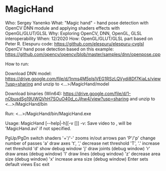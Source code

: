 # MagicHand
Who:  Sergey Yanenko
What: "Magic hand" - hand pose detection with OpenCV DNN module and applying shaders effects with OpenGL/GLUT/GLSL
Why:  Exploring OpenCV, DNN, OpenGL, GLSL interoperability
When: 12/2020
How: OpenGL/GLUT/GLSL part based on Peter R. Elespuru code: https://github.com/elespuru/elespuru-cvglsl
     OpenCV hand pose detection based on this example:      https://github.com/opencv/opencv/blob/master/samples/dnn/openpose.cpp

How to run:

Download DNN model: https://drive.google.com/file/d/1nms4M5plslVEG1RSzLQVydi8Df7KiaLs/view?usp=sharing
and unzip to <...>/MagicHand/model

Download binaries (Win64): https://drive.google.com/file/d/1-nObusdSg19UWQVhH7SOuO40d_cJjhw4/view?usp=sharing
and unzip to <...>/MagicHand/bin

Run: <...>/MagicHand/bin/MagicHand.exe

Usage: MagicHand [--help|-h][-v [<file>]]
-v: Save video to <file>, <file> will be 'MagicHand.avi' if not specified.

PgUp/PgDn switch shaders
'+'/'-' zooms in/out
arrows pan
'P'/'p' change number of passes
'a' draw axes
't', ',' decrease net threshold 
'T', '.' increase net threshold
'd' show debug window
'j' draw joints (debug window)
'r' draw areas (debug window)
'l' draw lines (debug window)
'z' decrease area size (debug window)
'x' increase area size (debug window)
Enter sets default views
Esc exit
